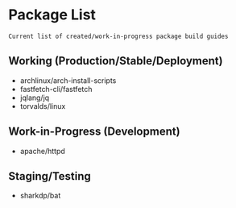 # Package List

```
Current list of created/work-in-progress package build guides
```

## Working (Production/Stable/Deployment)
+ archlinux/arch-install-scripts
+ fastfetch-cli/fastfetch
+ jqlang/jq
+ torvalds/linux

## Work-in-Progress (Development)
+ apache/httpd

## Staging/Testing
+ sharkdp/bat

